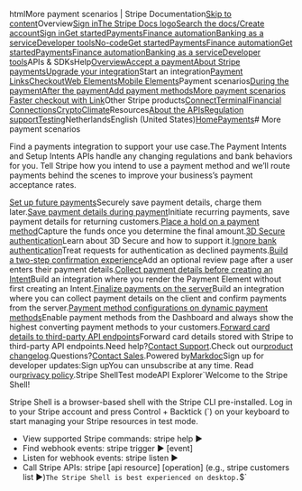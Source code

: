 htmlMore payment scenarios | Stripe Documentation[Skip to content](#main-content)Overview[Sign in](https://dashboard.stripe.com/login?redirect=https%3A%2F%2Fdocs.stripe.com%2Fpayments%2Fmore-payment-scenarios)[The Stripe Docs logo](/)[Search the docs/](#)[Create account](https://dashboard.stripe.com/register)[Sign in](https://dashboard.stripe.com/login?redirect=https%3A%2F%2Fdocs.stripe.com%2Fpayments%2Fmore-payment-scenarios)[Get started](/get-started)[Payments](/payments)[Finance automation](/finance-automation)[Banking as a service](/financial-services)[Developer tools](/development)[No-code](/no-code)[Get started](/get-started)[Payments](/payments)[Finance automation](/finance-automation)[](#)[Get started](/get-started)[Payments](/payments)[Finance automation](/finance-automation)[Banking as a service](/financial-services)[Developer tools](/development)[](#)APIs & SDKsHelp[Overview](/docs/payments)[Accept a payment](#)[About Stripe payments](#)[Upgrade your integration](/docs/payments/upgrades)Start an integration[Payment Links](#)[Checkout](#)[Web Elements](#)[Mobile Elements](#)Payment scenarios[During the payment](#)[After the payment](#)[Add payment methods](#)[More payment scenarios](#)
[Faster checkout with Link](#)Other Stripe products[Connect](#)[Terminal](#)[Financial Connections](#)[Crypto](#)[Climate](#)Resources[About the APIs](#)[Regulation support](#)[Testing](/docs/testing)NetherlandsEnglish (United States)[](#)[](#)[Home](/docs)[Payments](/docs/payments)# More payment scenarios

Find a payments integration to support your use case.The Payment Intents and Setup Intents APIs handle any changing regulations and bank behaviors for you. Tell Stripe how you intend to use a payment method and we’ll route payments behind the scenes to improve your business’s payment acceptance rates.

[Set up future payments](/payments/save-and-reuse)Securely save payment details, charge them later.[Save payment details during payment](/payments/save-during-payment)Initiate recurring payments, save payment details for returning customers.[Place a hold on a payment method](/payments/place-a-hold-on-a-payment-method)Capture the funds once you determine the final amount.[3D Secure authentication](/payments/3d-secure)Learn about 3D Secure and how to support it.[Ignore bank authentication](/payments/without-card-authentication)Treat requests for authentication as declined payments.[Build a two-step confirmation experience](/payments/build-a-two-step-confirmation)Add an optional review page after a user enters their payment details.[Collect payment details before creating an Intent](/payments/accept-a-payment-deferred)Build an integration where you render the Payment Element without first creating an Intent.[Finalize payments on the server](/payments/finalize-payments-on-the-server)Build an integration where you can collect payment details on the client and confirm payments from the server.[Payment method configurations on dynamic payment methods](/payments/payment-method-configurations)Enable payment methods from the Dashboard and always show the highest converting payment methods to your customers.[Forward card details to third-party API endpoints](/payments/vault-and-forward)Forward card details stored with Stripe to third-party API endpoints.Need help?[Contact Support](https://support.stripe.com/).Check out our[product changelog](https://stripe.com/blog/changelog).Questions?[Contact Sales](https://stripe.com/contact/sales).Powered by[Markdoc](https://markdoc.dev)Sign up for developer updates:Sign upYou can unsubscribe at any time. Read our[privacy policy](https://stripe.com/privacy).Stripe ShellTest modeAPI Explorer[](https://stripe.com/docs/stripe-cli#install)`Welcome to the Stripe Shell!

Stripe Shell is a browser-based shell with the Stripe CLI pre-installed. Log in to your
Stripe account and press Control + Backtick (`) on your keyboard to start managing your Stripe
resources in test mode.

- View supported Stripe commands: stripe help ▶️
- Find webhook events: stripe trigger ▶️ [event]
- Listen for webhook events: stripe listen ▶
- Call Stripe APIs: stripe [api resource] [operation] (e.g., stripe customers list ▶️)`The Stripe Shell is best experienced on desktop.`$`